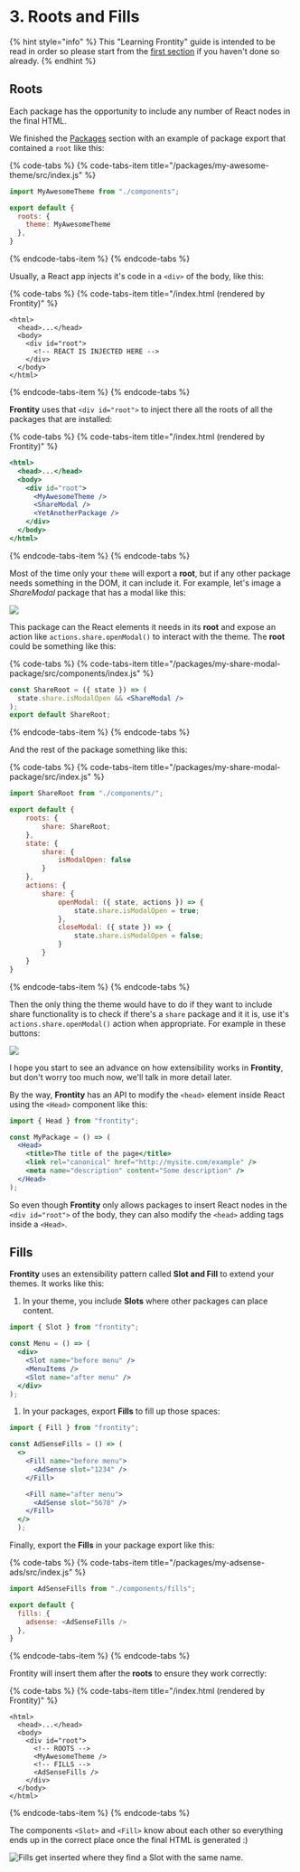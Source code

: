 # 3. Roots and Fills

{% hint style="info" %}
This "Learning Frontity" guide is intended to be read in order so please start from the [first section](settings.md) if you haven't done so already.
{% endhint %}

## Roots

Each package has the opportunity to include any number of React nodes in the final HTML.

We finished the [Packages](packages.md) section with an example of package export that contained a `root` like this:

{% code-tabs %}
{% code-tabs-item title="/packages/my-awesome-theme/src/index.js" %}
```javascript
import MyAwesomeTheme from "./components";

export default {
  roots: {
    theme: MyAwesomeTheme
  },
}
```
{% endcode-tabs-item %}
{% endcode-tabs %}

Usually, a React app injects it's code in a `<div>` of the body, like this:

{% code-tabs %}
{% code-tabs-item title="/index.html \(rendered by Frontity\)" %}
```markup
<html>
  <head>...</head>
  <body>
    <div id="root">
      <!-- REACT IS INJECTED HERE -->
    </div>
  </body>
</html>
```
{% endcode-tabs-item %}
{% endcode-tabs %}

**Frontity** uses that `<div id="root">` to inject there all the roots of all the packages that are installed:

{% code-tabs %}
{% code-tabs-item title="/index.html \(rendered by Frontity\)" %}
```jsx
<html>
  <head>...</head>
  <body>
    <div id="root">
      <MyAwesomeTheme />
      <ShareModal />
      <YetAnotherPackage />
    </div>
  </body>
</html>
```
{% endcode-tabs-item %}
{% endcode-tabs %}

Most of the time only your `theme` will export a **root**, but if any other package needs something in the DOM, it can include it. For example, let's image a _ShareModal_ package that has a modal like this:

![](../.gitbook/assets/blog-frontity-org.jpg)

This package can the React elements it needs in its **root** and expose an action like `actions.share.openModal()` to interact with the theme. The **root** could be something like this:

{% code-tabs %}
{% code-tabs-item title="/packages/my-share-modal-package/src/components/index.js" %}
```jsx
const ShareRoot = ({ state }) => (
  state.share.isModalOpen && <ShareModal />
); 
export default ShareRoot;
```
{% endcode-tabs-item %}
{% endcode-tabs %}

And the rest of the package something like this:

{% code-tabs %}
{% code-tabs-item title="/packages/my-share-modal-package/src/index.js" %}
```javascript
import ShareRoot from "./components/";

export default {
    roots: {
        share: ShareRoot;
    },
    state: {
        share: {
            isModalOpen: false
        }
    },
    actions: {
        share: {
            openModal: ({ state, actions }) => {
                state.share.isModalOpen = true;
            },
            closeModal: ({ state }) => {
                state.share.isModalOpen = false;
            } 
        }
    }
}
```
{% endcode-tabs-item %}
{% endcode-tabs %}

Then the only thing the theme would have to do if they want to include share functionality is to check if there's a `share` package and it it is, use it's `actions.share.openModal()` action when appropriate. For example in these buttons:

![](../.gitbook/assets/blog.jpg)

I hope you start to see an advance on how extensibility works in **Frontity**, but don't worry too much now, we'll talk in more detail later.

By the way, **Frontity** has an API to modify the `<head>` element inside React using the `<Head>` component like this:

```jsx
import { Head } from "frontity";

const MyPackage = () => (
  <Head>
    <title>The title of the page</title>
    <link rel="canonical" href="http://mysite.com/example" />
    <meta name="description" content="Some description" />
  </Head>
);
```

So even though **Frontity** only allows packages to insert React nodes in the `<div id="root">` of the body, they can also modify the `<head>` adding tags inside a `<Head>`.

## Fills

**Frontity** uses an extensibility pattern called **Slot and Fill** to extend your themes. It works like this:

1. In your theme, you include **Slots** where other packages can place content.

```jsx
import { Slot } from "frontity";

const Menu = () => (
  <div>
    <Slot name="before menu" />
    <MenuItems />
    <Slot name="after menu" />
  </div>
);
```

1. In your packages, export **Fills** to fill up those spaces:

```jsx
import { Fill } from "frontity";

const AdSenseFills = () => (
  <>
    <Fill name="before menu">
      <AdSense slot="1234" />    
    </Fill>

    <Fill name="after menu">
      <AdSense slot="5678" />    
    </Fill>
  </>
  );
```

Finally, export the **Fills** in your package export like this:

{% code-tabs %}
{% code-tabs-item title="/packages/my-adsense-ads/src/index.js" %}
```javascript
import AdSenseFills from "./components/fills";

export default {
  fills: {
    adsense: <AdSenseFills />
  },
}
```
{% endcode-tabs-item %}
{% endcode-tabs %}

Frontity will insert them after the **roots** to ensure they work correctly:

{% code-tabs %}
{% code-tabs-item title="/index.html \(rendered by Frontity\)" %}
```markup
<html>
  <head>...</head>
  <body>
    <div id="root">
      <!-- ROOTS -->
      <MyAwesomeTheme />
      <!-- FILLS -->
      <AdSenseFills />
    </div>
  </body>
</html>
```
{% endcode-tabs-item %}
{% endcode-tabs %}

The components `<Slot>` and `<Fill>` know about each other so everything ends up in the correct place once the final HTML is generated :\)

![Fills get inserted where they find a Slot with the same name.](../.gitbook/assets/screen-shot-2019-06-03-at-12.08.01.png)


